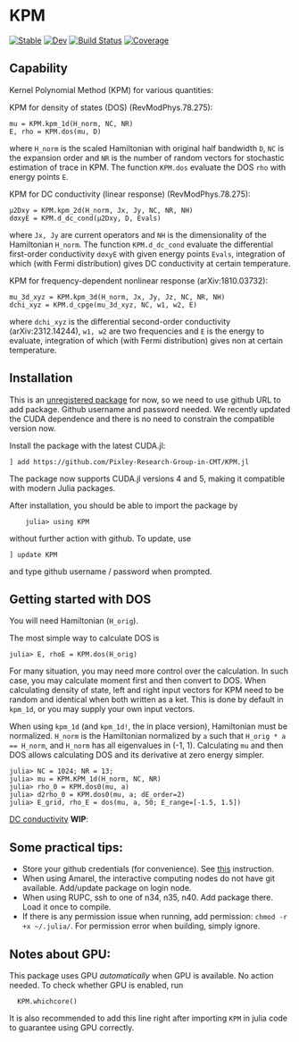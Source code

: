 # KPM

[![Stable](https://img.shields.io/badge/docs-stable-blue.svg)](https://yixingfu.github.io/KPM.jl/stable)
[![Dev](https://img.shields.io/badge/docs-dev-blue.svg)](https://yixingfu.github.io/KPM.jl/dev)
[![Build Status](https://github.com/yixingfu/KPM.jl/workflows/CI/badge.svg)](https://github.com/yixingfu/KPM.jl/actions)
[![Coverage](https://codecov.io/gh/yixingfu/KPM.jl/branch/master/graph/badge.svg)](https://codecov.io/gh/yixingfu/KPM.jl)

## Capability

Kernel Polynomial Method (KPM) for various quantities:

KPM for density of states (DOS) (RevModPhys.78.275):
```
mu = KPM.kpm_1d(H_norm, NC, NR)
E, rho = KPM.dos(mu, D)
```
where `H_norm` is the scaled Hamiltonian with original half bandwidth `D`, `NC` is the expansion order and `NR` is the number of random vectors for stochastic estimation of trace in KPM. The function `KPM.dos` evaluate the DOS `rho` with energy points `E`.

KPM for DC conductivity (linear response)  (RevModPhys.78.275):
```
μ2Dxy = KPM.kpm_2d(H_norm, Jx, Jy, NC, NR, NH)
dσxyE = KPM.d_dc_cond(μ2Dxy, D, Evals)
```
where  `Jx, Jy` are current operators and `NH` is the dimensionality of the Hamiltonian `H_norm`. The function `KPM.d_dc_cond` evaluate the differential first-order conductivity `dσxyE` with given energy points `Evals`, integration of which (with Fermi distribution) gives DC conductivity at certain temperature.

KPM for frequency-dependent nonlinear response (arXiv:1810.03732):
```
mu_3d_xyz = KPM.kpm_3d(H_norm, Jx, Jy, Jz, NC, NR, NH)
dchi_xyz = KPM.d_cpge(mu_3d_xyz, NC, w1, w2, E)
```
where `dchi_xyz` is the differential second-order conductivity (arXiv:2312.14244), `w1, w2` are two frequencies and `E` is the energy to evaluate, integration of which (with Fermi distribution) gives non at certain temperature.


## Installation
<!--  First, install the old version of CUDA with
  ```
  ] add CUDA@3.12.0
  ```
  Then, add the KPM package
  ```
  ] add https://github.com/Pixley-Research-Group-in-CMT/KPM.jl
  ```
  If the code automatically upgrade CUDA, go to `~/.julia/packages/CUDA/` (or where you put your package) and delete the higher version of CUDA. Then, `] rm CUDA` to uninstall CUDA from registries and `] add CUDA@3.12.0`, which will also precompile KPM. Also recent Julia updates change GPUcompiler, which also affect the old version CUDA. To downgrade Julia, we recommend users to install `juliaup` (https://github.com/JuliaLang/juliaup), i.e., 
  ```
  brew install juliaup
  ```
Then, to add old julia to your system
```
juliaup add 1.9.1
```
You can start the specific version by
```
julia +1.9.1
```
We also recommend to create a separate directory for KPM related projects say `KPMenv` and start julia with the separate environment
```
julia +1.9.1 --project=./KPMenv
```
-->
  This is an [unregistered package](https://docs.julialang.org/en/v1.0/stdlib/Pkg/#Adding-unregistered-packages-1) for now, so we need to use github URL to add package. Github username and password needed. We recently updated the CUDA dependence and there is no need to constrain the compatible version now. 

Install the package with the latest CUDA.jl:
  ```
  ] add https://github.com/Pixley-Research-Group-in-CMT/KPM.jl
  ```
  The package now supports CUDA.jl versions 4 and 5, making it compatible with modern Julia packages.

  After installation, you should be able to import the package by
  ```
      julia> using KPM
  ```
  without further action with github. To update, use
  ```
  ] update KPM
  ```
  and type github username / password when prompted. 
  

## Getting started with DOS

  You will need Hamiltonian (`H_orig`).  

  The most simple way to calculate DOS is
  ```
  julia> E, rhoE = KPM.dos(H_orig)
  ```

  For many situation, you may need more control over the calculation. In such case, you may calculate moment first and then convert to DOS. 
When calculating density of state, left and right input vectors for KPM need to be random and identical when both written as a ket. This is
done by default in `kpm_1d`, or you may supply your own input vectors.

  When using `kpm_1d` (and `kpm_1d!`, the in place version), Hamiltonian must be normalized. `H_norm` is the Hamiltonian normalized by `a` such that `H_orig * a == H_norm`, and `H_norm` has all eigenvalues in (-1, 1). Calculating `mu` and then DOS allows calculating DOS and its derivative at zero energy simpler.

  ```
  julia> NC = 1024; NR = 13;
  julia> mu = KPM.KPM_1d(H_norm, NC, NR)
  julia> rho_0 = KPM.dos0(mu, a)
  julia> d2rho_0 = KPM.dos0(mu, a; dE_order=2)
  julia> E_grid, rho_E = dos(mu, a, 50; E_range=[-1.5, 1.5])
  ```

  [DC conductivity](https://arxiv.org/abs/1410.8140) **WIP**:

## Some practical tips:
  * Store your github credentials (for convenience). See [this](https://docs.github.com/en/free-pro-team@latest/github/using-git/caching-your-github-credentials-in-git) instruction.
  * When using Amarel, the interactive computing nodes do not have git available. Add/update package on login node. 
  * When using RUPC, ssh to one of n34, n35, n40. Add package there. Load it once to compile. 
  * If there is any permission issue when running, add permission: `chmod -r +x ~/.julia/`. For permission error when building, simply ignore.


## Notes about GPU:

This package uses GPU *automatically* when GPU is available. No action needed. To check whether GPU is enabled, run
```
  KPM.whichcore()
```
It is also recommended to add this line right after importing `KPM` in julia code to guarantee using GPU correctly.
